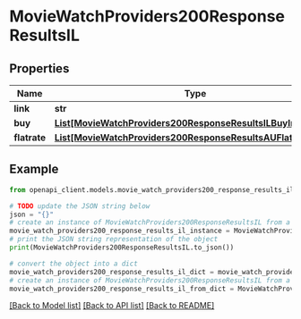# MovieWatchProviders200ResponseResultsIL


## Properties

Name | Type | Description | Notes
------------ | ------------- | ------------- | -------------
**link** | **str** |  | [optional] 
**buy** | [**List[MovieWatchProviders200ResponseResultsILBuyInner]**](MovieWatchProviders200ResponseResultsILBuyInner.md) |  | [optional] 
**flatrate** | [**List[MovieWatchProviders200ResponseResultsAUFlatrateInner]**](MovieWatchProviders200ResponseResultsAUFlatrateInner.md) |  | [optional] 

## Example

```python
from openapi_client.models.movie_watch_providers200_response_results_il import MovieWatchProviders200ResponseResultsIL

# TODO update the JSON string below
json = "{}"
# create an instance of MovieWatchProviders200ResponseResultsIL from a JSON string
movie_watch_providers200_response_results_il_instance = MovieWatchProviders200ResponseResultsIL.from_json(json)
# print the JSON string representation of the object
print(MovieWatchProviders200ResponseResultsIL.to_json())

# convert the object into a dict
movie_watch_providers200_response_results_il_dict = movie_watch_providers200_response_results_il_instance.to_dict()
# create an instance of MovieWatchProviders200ResponseResultsIL from a dict
movie_watch_providers200_response_results_il_from_dict = MovieWatchProviders200ResponseResultsIL.from_dict(movie_watch_providers200_response_results_il_dict)
```
[[Back to Model list]](../README.md#documentation-for-models) [[Back to API list]](../README.md#documentation-for-api-endpoints) [[Back to README]](../README.md)


